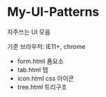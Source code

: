 # My-UI-Patterns 

자주쓰는 UI 모음

기준 브라우저: IE11+, chrome 

+ form.html 폼요소
+ tab.html 탭
+ icon.html css 아이콘
+ tree.html 트리구조
